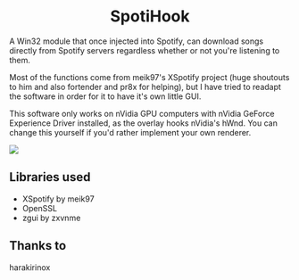 <div align="center">
    <h1>SpotiHook</h1>
</div>

A Win32 module that once injected into Spotify, can download songs directly from Spotify servers regardless whether or not you're listening to them.

Most of the functions come from meik97's XSpotify project (huge shoutouts to him and also fortender and pr8x for helping), but I have tried to readapt the software in order for it to have it's own little GUI.

This software only works on nVidia GPU computers with nVidia GeForce Experience Driver installed, as the overlay hooks nVidia's hWnd.
You can change this yourself if you'd rather implement your own renderer.

<img src="https://i.imgur.com/uJ2Irjy.png">

## Libraries used
* XSpotify by meik97
* OpenSSL
* zgui by zxvnme

## Thanks to
harakirinox

